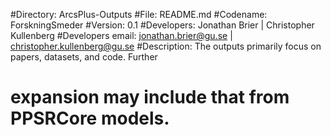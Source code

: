 #Directory: ArcsPlus-Outputs
#File: README.md
#Codename: ForskningSmeder
#Version: 0.1
#Developers: Jonathan Brier | Christopher Kullenberg
#Developers email: jonathan.brier@gu.se | christopher.kullenberg@gu.se
#Description: The outputs primarily focus on papers, datasets, and code. Further
# expansion may include that from PPSRCore models.
